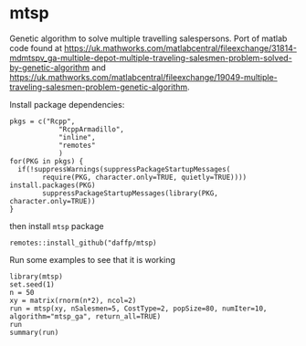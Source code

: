 # mtsp
Genetic algorithm to solve multiple travelling salespersons. Port of matlab code found at https://uk.mathworks.com/matlabcentral/fileexchange/31814-mdmtspv_ga-multiple-depot-multiple-traveling-salesmen-problem-solved-by-genetic-algorithm and https://uk.mathworks.com/matlabcentral/fileexchange/19049-multiple-traveling-salesmen-problem-genetic-algorithm.


Install package dependencies:

```
pkgs = c("Rcpp",
            "RcppArmadillo",
            "inline",
            "remotes"
            )
for(PKG in pkgs) {
  if(!suppressWarnings(suppressPackageStartupMessages(
        require(PKG, character.only=TRUE, quietly=TRUE)))) install.packages(PKG)
        suppressPackageStartupMessages(library(PKG, character.only=TRUE))
}
```

then install `mtsp` package

```
remotes::install_github("daffp/mtsp)
```

Run some examples to see that it is working

```
library(mtsp)
set.seed(1)
n = 50
xy = matrix(rnorm(n*2), ncol=2)
run = mtsp(xy, nSalesmen=5, CostType=2, popSize=80, numIter=10,
algorithm="mtsp_ga", return_all=TRUE)
run
summary(run)
```
